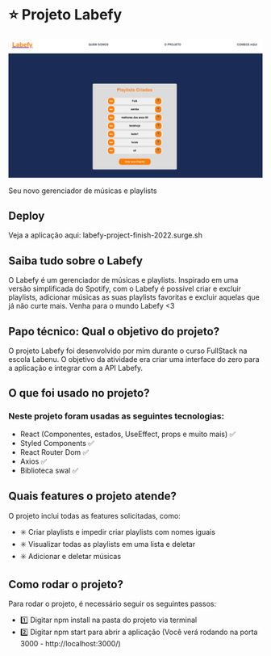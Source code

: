 # :star: Projeto Labefy

![alt text](https://github.com/future4code/franklin-Maiara-Santos/blob/projeto-labefy/modulo1/projeto-labefy/projeto-labefy-1/src/imagens/labefy-2.png)

Seu novo gerenciador de músicas e playlists

## Deploy

Veja a aplicação aqui: labefy-project-finish-2022.surge.sh

## Saiba tudo sobre o Labefy

O Labefy é um gerenciador de músicas e playlists. Inspirado em uma versão simplificada do Spotify, com o Labefy é possível criar e excluir playlists, adicionar músicas as suas playlists favoritas e excluir aquelas que já não curte mais. Venha para o mundo Labefy <3

## Papo técnico: Qual o objetivo do projeto?

O projeto Labefy foi desenvolvido por mim durante o curso FullStack na escola Labenu. O objetivo da atividade era criar uma interface do zero para a aplicação e integrar com a API Labefy.

## O que foi usado no projeto?

### Neste projeto foram usadas as seguintes tecnologias:

- React (Componentes, estados, UseEffect, props e muito mais) :white_check_mark:
- Styled Components :white_check_mark:
- React Router Dom :white_check_mark:
- Axios :white_check_mark:
- Biblioteca swal :white_check_mark:

## Quais features o projeto atende?

O projeto inclui todas as features solicitadas, como:

- :eight_spoked_asterisk: Criar playlists e impedir criar playlists com nomes iguais
- :eight_spoked_asterisk: Visualizar todas as playlists em uma lista e deletar 
- :eight_spoked_asterisk: Adicionar e deletar músicas

## Como rodar o projeto?

Para rodar o projeto, é necessário seguir os seguintes passos:

- :one: Digitar npm install na pasta do projeto via terminal
- :two: Digitar npm start para abrir a aplicação (Você verá rodando na porta 3000 - http://localhost:3000/)


